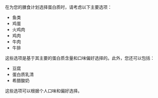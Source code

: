 在为您的膳食计划选择蛋白质时，请考虑以下主要选项：
- 鱼类
- 鸡蛋
- 火鸡肉
- 鸡肉
- 牛肉
- 牛排

这些选项是基于其主要的蛋白质含量和口味偏好选择的。此外，您还可以包括：
- 豆腐
- 蛋白质乳清
- 希腊酸奶

这些选项可以根据个人口味和偏好选择。
